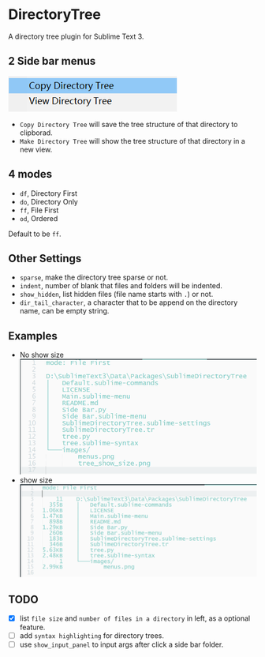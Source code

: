 # DirectoryTree
A directory tree plugin for Sublime Text 3.


## 2 Side bar menus
![menus](images/menus.png)

- `Copy Directory Tree` will save the tree structure of that directory to clipborad.
- `Make Directory Tree` will show the tree structure of that directory in a new view.


## 4 modes
- `df`, Directory First
- `do`, Directory Only
- `ff`, File First
- `od`, Ordered

Default to be `ff`.


## Other Settings
- `sparse`, make the directory tree sparse or not.
- `indent`, number of blank that files and folders will be indented.
- `show_hidden`, list hidden files (file name starts with `.`) or not.
- `dir_tail_character`, a character that to be append on the directory name, can be empty string.


## Examples
- No show size
![](images/tree.png)
- show size
![](images/tree_show_size.png)


## TODO
- [x] list `file size` and `number of files in a directory` in left, as a optional feature.
- [ ] add `syntax highlighting` for directory trees.
- [ ] use `show_input_panel` to input args after click a side bar folder.
